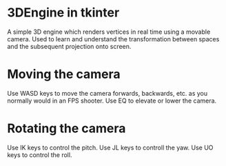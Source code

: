 # 3DEngine in tkinter
A simple 3D engine which renders vertices in real time using a movable camera. Used to learn and understand the transformation between spaces and the subsequent projection onto screen.
# Moving the camera
Use WASD keys to move the camera forwards, backwards, etc. as you normally would in an FPS shooter. 
Use EQ to elevate or lower the camera.
# Rotating the camera
Use IK keys to control the pitch.
Use JL keys to controll the yaw.
Use UO keys to control the roll.
